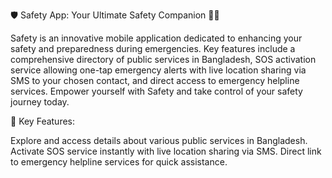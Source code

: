 🛡️ Safety App: Your Ultimate Safety Companion 📲🚨

Safety is an innovative mobile application dedicated to enhancing your safety and preparedness during emergencies. Key features include a comprehensive directory of public services in Bangladesh, SOS activation service allowing one-tap emergency alerts with live location sharing via SMS to your chosen contact, and direct access to emergency helpline services. Empower yourself with Safety and take control of your safety journey today.

🚀 Key Features:

Explore and access details about various public services in Bangladesh.
Activate SOS service instantly with live location sharing via SMS.
Direct link to emergency helpline services for quick assistance.

